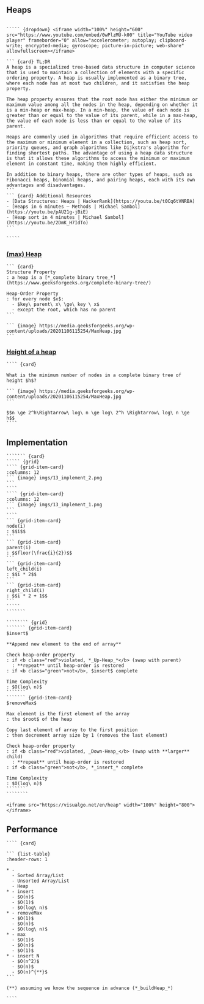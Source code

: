 ## Heaps

``````` {div} full-width

````` {dropdown} <iframe width="100%" height="600" src="https://www.youtube.com/embed/0wPlzMU-k00" title="YouTube video player" frameborder="0" allow="accelerometer; autoplay; clipboard-write; encrypted-media; gyroscope; picture-in-picture; web-share" allowfullscreen></iframe>

``` {card} TL;DR
A heap is a specialized tree-based data structure in computer science that is used to maintain a collection of elements with a specific ordering property. A heap is usually implemented as a binary tree, where each node has at most two children, and it satisfies the heap property.

The heap property ensures that the root node has either the minimum or maximum value among all the nodes in the heap, depending on whether it is a min-heap or max-heap. In a min-heap, the value of each node is greater than or equal to the value of its parent, while in a max-heap, the value of each node is less than or equal to the value of its parent.

Heaps are commonly used in algorithms that require efficient access to the maximum or minimum element in a collection, such as heap sort, priority queues, and graph algorithms like Dijkstra's algorithm for finding shortest paths. The advantage of using a heap data structure is that it allows these algorithms to access the minimum or maximum element in constant time, making them highly efficient.

In addition to binary heaps, there are other types of heaps, such as Fibonacci heaps, binomial heaps, and pairing heaps, each with its own advantages and disadvantages.
```
``` {card} Additional Resources
- [Data Structures: Heaps | HackerRank](https://youtu.be/t0Cq6tVNRBA)
- [Heaps in 6 minutes — Methods | Michael Sambol](https://youtu.be/pAU21g-jBiE)
- [Heap sort in 4 minutes | Michael Sambol](https://youtu.be/2DmK_H7IdTo)
```

`````

```````

### [(max) Heap](https://www.geeksforgeeks.org/difference-between-min-heap-and-max-heap/?ref=gcse)

``````````` {div} full-width
``` {card}
Structure Property
: a heap is a [*_complete binary tree_*](https://www.geeksforgeeks.org/complete-binary-tree/)

Heap-Order Property
: for every node $x$:
  - $key\ parent\ x\ \ge\ key \ x$
  - except the root, which has no parent
```

``` {image} https://media.geeksforgeeks.org/wp-content/uploads/20201106115254/MaxHeap.jpg
```
```````````

### [Height of a heap](https://www.geeksforgeeks.org/height-complete-binary-tree-heap-n-nodes/)

``````````` {div} full-width
```` {card}

What is the minimum number of nodes in a complete binary tree of height $h$?

``` {image} https://media.geeksforgeeks.org/wp-content/uploads/20201106115254/MaxHeap.jpg
```

$$n \ge 2^h\Rightarrow\ log\ n \ge log\ 2^h \Rightarrow\ log\ n \ge h$$
````
```````````

## Implementation

``````````` {div} full-width
``````` {card}
````` {grid}
```` {grid-item-card}
:columns: 12
``` {image} imgs/13_implement_2.png
```
````
```` {grid-item-card}
:columns: 12
``` {image} imgs/13_implement_1.png
```
````
``` {grid-item-card}
node(i)
: $$i$$
```
``` {grid-item-card}
parent(i)
: $$floor(\frac{i}{2})$$
```
``` {grid-item-card}
left_child(i)
: $$i * 2$$
```
``` {grid-item-card}
right_child(i)
: $$i * 2 + 1$$
```
`````
```````
```````````

````````` {div} full-width
```````` {grid}
``````` {grid-item-card}
$insert$

**Append new element to the end of array**

Check heap-order property
: if <b class="red">violated, *_Up-Heap_*</b> (swap with parent)
  : **repeat** until heap-order is restored
: if <b class="green">not</b>, $insert$ complete

Time Complexity
: $O(log\ n)$
```````
``````` {grid-item-card}
$removeMax$

Max element is the first element of the array
: the $root$ of the heap

Copy last element of array to the first position
: then decrement array size by 1 (removes the last element)

Check heap-order property
: if <b class="red">violated, _Down-Heap_</b> (swap with **larger** child)
  : **repeat** until heap-order is restored
: if <b class="green">not</b>, *_insert_* complete

Time Complexity
: $O(log\ n)$
```````
````````
`````````

``` {div} full-width
<iframe src="https://visualgo.net/en/heap" width="100%" height="800"></iframe>
```

## Performance

``````````` {div} full-width
```` {card}

``` {list-table}
:header-rows: 1

* - 
  - Sorted Array/List
  - Unsorted Array/List
  - Heap
* - insert
  - $O(n)$
  - $O(1)$
  - $O(log\ n)$
* - removeMax
  - $O(1)$
  - $O(n)$
  - $O(log\ n)$
* - max
  - $O(1)$
  - $O(n)$
  - $O(1)$
* - insert N
  - $O(n^2)$
  - $O(n)$
  - $O(n)^{**}$
```

(**) assuming we know the sequence in advance (*_buildHeap_*)

````
```````````
